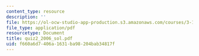 ```yaml
---
content_type: resource
description: ''
file: https://ol-ocw-studio-app-production.s3.amazonaws.com/courses/3-15-electrical-optical-magnetic-materials-and-devices-fall-2006/f660a6d7406a1631ba98204bab34817f_quiz2_2006_sol.pdf
file_type: application/pdf
resourcetype: Document
title: quiz2_2006_sol.pdf
uid: f660a6d7-406a-1631-ba98-204bab34817f
---
```

